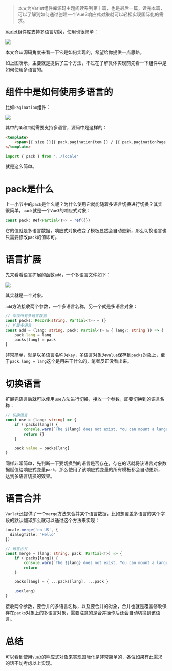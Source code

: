 > 本文为Varlet组件库源码主题阅读系列第十篇，也是最后一篇，读完本篇，可以了解到如何通过创建一个Vue3响应式对象就可以轻松实现国际化的需求。

[Varlet](https://github.com/varletjs/varlet)组件库支持多语言切换，使用也很简单：

![](https://p3-juejin.byteimg.com/tos-cn-i-k3u1fbpfcp/983fc456a42e4d85b3037cbbc1825cb3~tplv-k3u1fbpfcp-zoom-1.image)


本文会从源码角度来看一下它是如何实现的，希望给你提供一点思路。

如上图所示，主要就是提供了三个方法，不过在了解具体实现前先看一下组件中是如何使用多语言的。

# 组件中是如何使用多语言的

比如`Pagination`组件：

![](https://p3-juejin.byteimg.com/tos-cn-i-k3u1fbpfcp/a40c7d8becb04d31861f10d23155ce04~tplv-k3u1fbpfcp-zoom-1.image)


其中的`条`和`页`就需要支持多语言，源码中是这样的：

```html
<template>
	<span>{{ size }}{{ pack.paginationItem }} / {{ pack.paginationPage }}</span>
</template>
```

```ts
import { pack } from '../locale'
```

就是这么简单。

# pack是什么

上一小节中的`pack`是什么呢？为什么使用它就能随着多语言切换进行切换？其实很简单，`pack`就是一个`Vue3`的响应式对象：

```ts
const pack: Ref<Partial<T>> = ref({})
```

它的值就是多语言数据，响应式对象改变了模板显然会自动更新，那么切换语言也只需要修改`pack`的值即可。

# 语言扩展

先来看看语言扩展的函数`add`，一个多语言文件如下：


![](https://p3-juejin.byteimg.com/tos-cn-i-k3u1fbpfcp/b2cf26879d8f41bead836d3eea3d2818~tplv-k3u1fbpfcp-zoom-1.image)


其实就是一个对象。

`add`方法接收两个参数，一个多语言名称，另一个就是多语言对象：

```ts
// 保存所有多语言数据
const packs: Record<string, Partial<T>> = {}
// 扩展多语言
const add = (lang: string, pack: Partial<T> & { lang?: string }) => {
    pack.lang = lang
    packs[lang] = pack
}
```

非常简单，就是以多语言名称为`key`，多语言对象为`value`保存到`packs`对象上，至于`pack.lang = lang`这个是用来干什么的，笔者反正没看出来。

# 切换语言

扩展完语言后就可以使用`use`方法进行切换，接收一个参数，即要切换到的语言名称：

```ts
// 切换语言
const use = (lang: string) => {
    if (!packs[lang]) {
        console.warn(`The ${lang} does not exist. You can mount a language package using the add method`)
        return {}
    }

    pack.value = packs[lang]
}
```

同样非常简单，先判断一下要切换到的语言是否存在，存在的话就将该语言对象数据赋值给响应式变量`pack`，那么使用了该响应式变量的所有模板都会自动更新，达到多语言切换的效果。

# 语言合并

`Varlet`还提供了一个`merge`方法来合并某个语言数据，比如想覆盖多语言的某个字段的默认翻译那么就可以通过这个方法来实现：

```ts
Locale.merge('en-US', {
  dialogTitle: 'Hello'
})
```

```ts
// 语言合并
const merge = (lang: string, pack: Partial<T>) => {
    if (!packs[lang]) {
        console.warn(`The ${lang} does not exist. You can mount a language package using the add method`)
        return
    }

    packs[lang] = { ...packs[lang], ...pack }

    use(lang)
}
```

接收两个参数，要合并的多语言名称，以及要合并的对象，合并也就是覆盖修改保存在`packs`对象上的多语言对象，需要注意的是合并操作后还会自动切换到该语言。

# 总结

可以看到使用`Vue3`的响应式对象来实现国际化是非常简单的，各位如果有此需求的话不妨考虑以上实现。



